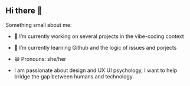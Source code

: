 ## Hi there 👋

<!--
**lilian-VM/lilian-VM** is a ✨ _special_ ✨ repository because its `README.md` (this file) appears on your GitHub profile. -->

Something small about me:
- 🔭 I’m currently working on several projects in the vibe-coding context 
- 🌱 I’m currently learning Github and the logic of issues and porjects

- 😄 Pronouns: she/her
- I am passionate about design and UX UI psychology, I want to help bridge the gap between humans and technology.


